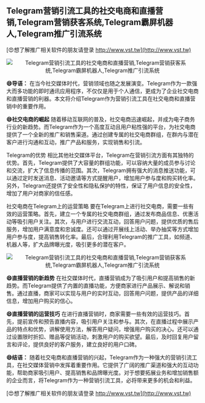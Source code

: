 ## **Telegram营销引流工具的社交电商和直播营销,Telegram营销获客系统,Telegram霸屏机器人,Telegram推广引流系统**

[😍想了解推广相关软件的朋友请登录 http://www.vst.tw](http://www.vst.tw)

 <center><img src="https://vst.tw/MP4/tuiguang/png/1.png" alt="Telegram营销引流工具的社交电商和直播营销,Telegram营销获客系统,Telegram霸屏机器人,Telegram推广引流系统"></center>

**😄导语：**
在当今社交媒体时代，营销领域也随之发展演变。Telegram作为一款强大而多功能的即时通讯应用程序，不仅仅是用于个人通信，更成为了企业社交电商和直播营销的利器。本文将介绍Telegram作为营销引流工具在社交电商和直播营销中的重要作用。

**😄社交电商的崛起**
随着移动互联网的普及，社交电商迅速崛起，并成为电子商务行业的新趋势。而Telegram作为一个高度互动且用户粘性强的平台，为社交电商提供了一个全新的推广和销售渠道。通过创建专属的社交电商群组，在群内与潜在客户进行沟通和互动，推广产品和服务，实现销售和引流。

Telegram的优势
相比其他社交媒体平台，Telegram在营销引流方面有其独特的优势。首先，Telegram提供了大容量的群组功能，可以容纳大量的成员参与讨论和交流，扩大了信息传播的范围。其次，Telegram拥有强大的消息推送功能，可以通过定时发送消息、活动邀请等方式提醒用户，增加用户参与度和购买转化率。另外，Telegram还提供了安全性和隐私保护的特性，保证了用户信息的安全性，增加了用户对商家的信任感。

社交电商在Telegram上的运营策略
要在Telegram上进行社交电商，需要一些有效的运营策略。首先，建立一个专属的社交电商群组，通过发布商品信息、优惠活动等吸引用户关注。其次，与用户进行交流互动，回答用户问题，提供优质的售后服务，增加用户满意度和忠诚度。还可以通过开展线上活动、举办抽奖等方式增加用户参与度，提高销售转化率。最后，合理利用Telegram的推广工具，如频道、机器人等，扩大品牌曝光度，吸引更多的潜在客户。

 <center><img src="https://vst.tw/MP4/tuiguang/png/1.png" alt="Telegram营销引流工具的社交电商和直播营销,Telegram营销获客系统,Telegram霸屏机器人,Telegram推广引流系统"></center>

**😄直播营销的新趋势**
在社交媒体时代，直播营销成为了吸引用户和提高销售的新趋势。而Telegram提供了内置的直播功能，方便商家进行产品展示、解说和销售。通过直播，商家可以实现与用户的实时互动，回答用户问题，提供产品的详细信息，增加用户购买的信心。

**😄直播营销的运营技巧**
在进行直播营销时，商家需要一些有效的运营技巧。首先，提前宣传和预告直播内容，吸引用户关注和参与。其次，在直播过程中展示产品的特点和优势，讲解使用方法，解答用户疑问，增强用户购买的决心。还可以通过设置限时折扣、赠品等促销活动，刺激用户的购买欲望。最后，及时回复用户留言和评论，提供良好的客户服务，建立良好的用户口碑。

**😄结语：**
随着社交电商和直播营销的兴起，Telegram作为一种强大的营销引流工具，在社交媒体营销中发挥着重要作用。它提供了广阔的推广渠道和强大的互动功能，帮助商家吸引用户、提高销售和品牌曝光度。对于想要拓展业务和增加销售额的企业而言，将Telegram作为一种营销引流工具，必将带来更多的机会和利益。

[😍想了解推广相关软件的朋友请登录 http://www.vst.tw](http://www.vst.tw)



